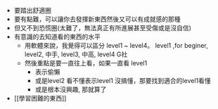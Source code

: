 - 要踏出舒適圈
- 要有點難，可以讓你去發揮新東西然後又可以有成就感的那種
- 但又不到恐慌圈(太難了，無法真正有所進展甚至受傷或是沒自信)
- 有意識的去知道看的東西的水平
    - 用軟體來說，我覺得可以區分 level1 ~ level4。 level1 ,for beginer, level2, 中手, level3, 中高, level4 G社
    - 然後重點是要一直往上看，如果一直看 level1
        - 表示偷懶
        - 或是level2 看不懂表示level1 沒搞懂，那要找到適合的level1看懂
        - 或是根本沒興趣, 那就算了
- [[學習困難的東西]]